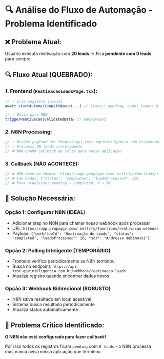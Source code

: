 # 🔍 Análise do Fluxo de Automação - Problema Identificado

## ❌ **Problema Atual:**
Usuário executa reativação com **20 leads** → Fica **pendente com 0 leads** para sempre

## 🔍 **Fluxo Atual (QUEBRADO):**

### 1. **Frontend (`ReativacaoLeadsPage.tsx`):**
```javascript
// ✅ Cria registro inicial
await startAutomationWithQueue(...) // Status: pending, count_leads: 0

// ✅ Envia para N8N  
triggerReativacao(validatedData) // Background
```

### 2. **N8N Processing:**
```javascript
// ✅ Recebe payload em: https://api-test.ggvinteligencia.com.br/webhook/reativacao-leads
// ✅ Processa 20 leads corretamente
// ❌ NÃO CHAMA callback de volta para nossa aplicação
```

### 3. **Callback (NÃO ACONTECE):**
```javascript
// ❌ N8N deveria chamar: https://app.grupoggv.com/.netlify/functions/reativacao-webhook
// ❌ Com dados: {"status": "completed", "leadsProcessed": 20}
// ❌ Para atualizar: pending → completed, 0 → 20
```

## 🎯 **Solução Necessária:**

### **Opção 1: Configurar N8N (IDEAL)**
- Adicionar step no N8N para chamar nosso webhook após processar
- URL: `https://app.grupoggv.com/.netlify/functions/reativacao-webhook`
- Payload: `{"workflowId": "Reativação de Leads", "status": "completed", "leadsProcessed": 20, "sdr": "Andressa Habinoski"}`

### **Opção 2: Polling Inteligente (TEMPORÁRIO)**
- Frontend verifica periodicamente se N8N terminou
- Busca no endpoint: `https://api-test.ggvinteligencia.com.br/webhook/reativacao-leads`
- Atualiza registro quando encontrar dados novos

### **Opção 3: Webhook Bidirecional (ROBUSTO)**
- N8N salva resultado em local acessível
- Sistema busca resultado periodicamente
- Atualiza status automaticamente

## 🚨 **Problema Crítico Identificado:**
**O N8N não está configurado para fazer callback!**

Por isso todos os registros ficam `pending` com `0 leads` - o N8N processa mas nunca avisa nossa aplicação que terminou.

